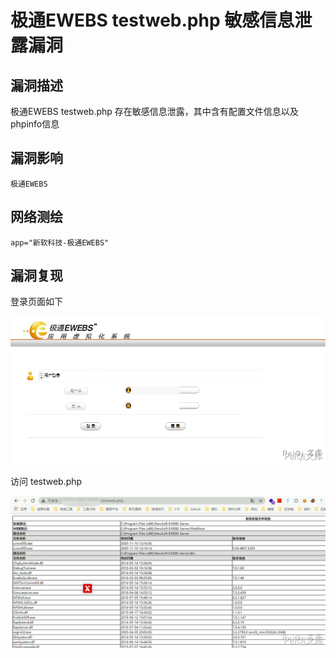 # 极通EWEBS testweb.php 敏感信息泄露漏洞

## 漏洞描述

极通EWEBS testweb.php 存在敏感信息泄露，其中含有配置文件信息以及phpinfo信息

## 漏洞影响

```
极通EWEBS
```

## 网络测绘

```
app="新软科技-极通EWEBS"
```

## 漏洞复现



登录页面如下



![](images/202202101938494.png)

访问 testweb.php



![](images/202202101939393.png)